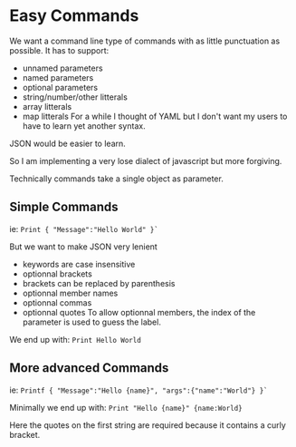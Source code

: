 Easy Commands
========

We want a command line type of commands with as little punctuation as possible.
It has to support:
   - unnamed parameters
   - named parameters
   - optional parameters
   - string/number/other litterals
   - array litterals
   - map litterals
For a while I thought of YAML but I don't want my users to have to learn yet another syntax.

JSON would be easier to learn. 

So I am implementing a very lose dialect of javascript but more forgiving.

Technically commands take a single object as parameter.

Simple Commands
---------------
ie:
`Print { "Message":"Hello World" }̀`

   
But we want to make JSON very lenient
   - keywords are case insensitive
   - optionnal brackets
   - brackets can be replaced by parenthesis
   - optionnal member names
   - optionnal commas
   - optionnal quotes
To allow optionnal members, the index of the parameter is used to guess the label.

We end up with:
`Print Hello World`

More advanced Commands
----------------------
ie:
`Printf { "Message":"Hello {name}", "args":{"name":"World"} }̀`


Minimally we end up with:
`Print "Hello {name}" {name:World}`

Here the quotes on the first string are required because it contains a curly bracket.


